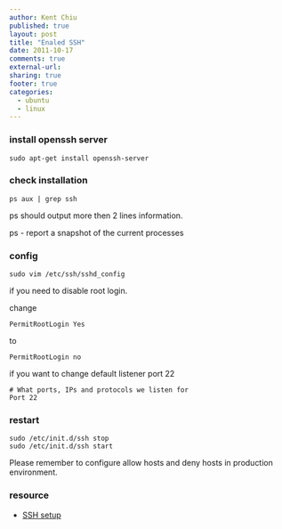 ```yaml
---
author: Kent Chiu
published: true
layout: post
title: "Enaled SSH"
date: 2011-10-17
comments: true
external-url:
sharing: true
footer: true
categories:
  - ubuntu
  - linux
---
```




### install openssh server


```
sudo apt-get install openssh-server

```

### check installation


```
ps aux | grep ssh

```

ps should output more then 2 lines information.

ps - report a snapshot of the current processes

### config


```
sudo vim /etc/ssh/sshd_config

```

if you need to disable root login.

change


```
PermitRootLogin Yes 

```

to


```
PermitRootLogin no

```

if you want to change default listener port 22


```
# What ports, IPs and protocols we listen for 
Port 22 

```

### restart


```
sudo /etc/init.d/ssh stop
sudo /etc/init.d/ssh start

```

Please remember to configure allow hosts and deny hosts in production
environment.

### resource

-   [SSH
    setup](http://blog.udn.com/nigerchen/2262865 "http://blog.udn.com/nigerchen/2262865")


